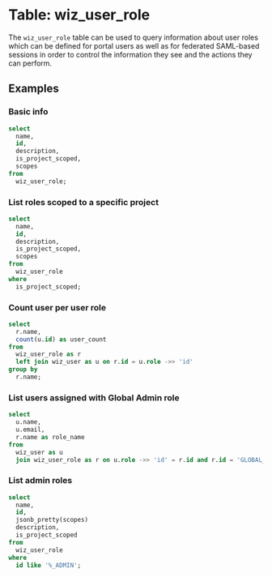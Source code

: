 # Table: wiz_user_role

The `wiz_user_role` table can be used to query information about user roles which can be defined for portal users as well as for federated SAML-based sessions in order to control the information they see and the actions they can perform.

## Examples

### Basic info

```sql
select
  name,
  id,
  description,
  is_project_scoped,
  scopes
from
  wiz_user_role;
```

### List roles scoped to a specific project

```sql
select
  name,
  id,
  description,
  is_project_scoped,
  scopes
from
  wiz_user_role
where
  is_project_scoped;
```

### Count user per user role

```sql
select
  r.name,
  count(u.id) as user_count
from
  wiz_user_role as r
  left join wiz_user as u on r.id = u.role ->> 'id'
group by
  r.name;
```

### List users assigned with Global Admin role

```sql
select
  u.name,
  u.email,
  r.name as role_name
from
  wiz_user as u
  join wiz_user_role as r on u.role ->> 'id' = r.id and r.id = 'GLOBAL_ADMIN';
```

### List admin roles

```sql
select
  name,
  id,
  jsonb_pretty(scopes)
  description,
  is_project_scoped
from
  wiz_user_role
where
  id like '%_ADMIN';
```
